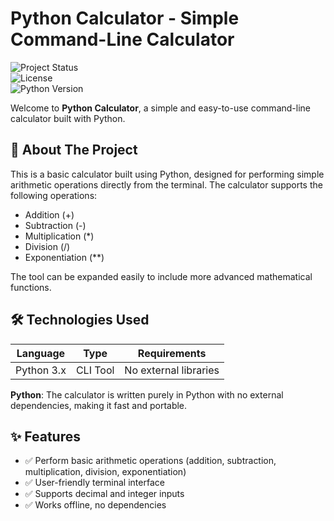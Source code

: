 # Python Calculator - Simple Command-Line Calculator

![Project Status](https://img.shields.io/badge/status-active-brightgreen)  
![License](https://img.shields.io/badge/license-MIT-blue)  
![Python Version](https://img.shields.io/badge/python-3.x+-blue)

Welcome to **Python Calculator**, a simple and easy-to-use command-line calculator built with Python.

## 🚀 About The Project

This is a basic calculator built using Python, designed for performing simple arithmetic operations directly from the terminal. The calculator supports the following operations:

- Addition (+)
- Subtraction (-)
- Multiplication (*)
- Division (/)
- Exponentiation (**)

The tool can be expanded easily to include more advanced mathematical functions.

## 🛠 Technologies Used

| Language   | Type     | Requirements   |
|------------|----------|----------------|
| Python 3.x | CLI Tool | No external libraries |

**Python**: The calculator is written purely in Python with no external dependencies, making it fast and portable.

## ✨ Features

- ✅ Perform basic arithmetic operations (addition, subtraction, multiplication, division, exponentiation)
- ✅ User-friendly terminal interface
- ✅ Supports decimal and integer inputs
- ✅ Works offline, no dependencies
